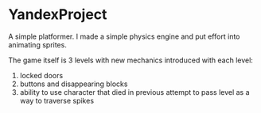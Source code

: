 # YandexProject
A simple platformer. I made a simple physics engine and put effort into animating sprites.

The game itself is 3 levels with new mechanics introduced with each level: 
1) locked doors
2) buttons and disappearing blocks
3) ability to use character that died in previous attempt to pass level as a way to traverse spikes
